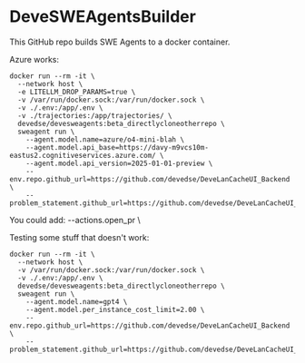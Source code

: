 # DeveSWEAgentsBuilder
This GitHub repo builds SWE Agents to a docker container.

Azure works:
```
docker run --rm -it \
  --network host \
  -e LITELLM_DROP_PARAMS=true \
  -v /var/run/docker.sock:/var/run/docker.sock \
  -v ./.env:/app/.env \
  -v ./trajectories:/app/trajectories/ \
  devedse/devesweagents:beta_directlycloneotherrepo \
  sweagent run \
    --agent.model.name=azure/o4-mini-blah \
    --agent.model.api_base=https://davy-m9vcs10m-eastus2.cognitiveservices.azure.com/ \
    --agent.model.api_version=2025-01-01-preview \
    --env.repo.github_url=https://github.com/devedse/DeveLanCacheUI_Backend \
    --problem_statement.github_url=https://github.com/devedse/DeveLanCacheUI_Backend/issues/64
```

You could add:
--actions.open_pr \


Testing some stuff that doesn't work:
```
docker run --rm -it \
  --network host \
  -v /var/run/docker.sock:/var/run/docker.sock \
  -v ./.env:/app/.env \
  devedse/devesweagents:beta_directlycloneotherrepo \
  sweagent run \
    --agent.model.name=gpt4 \
    --agent.model.per_instance_cost_limit=2.00 \
    --env.repo.github_url=https://github.com/devedse/DeveLanCacheUI_Backend \
    --problem_statement.github_url=https://github.com/devedse/DeveLanCacheUI_Backend/issues/64
```